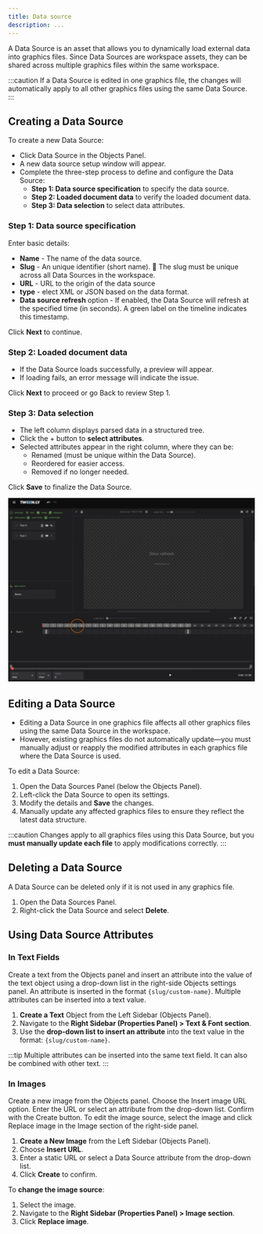 ```yaml
---
title: Data source
description: ...
---
```


A Data Source is an asset that allows you to dynamically load external data into graphics files. Since Data Sources are workspace assets, they can be shared across multiple graphics files within the same workspace.

:::caution
If a Data Source is edited in one graphics file, the changes will automatically apply to all other graphics files using the same Data Source.
:::

## Creating a Data Source

To create a new Data Source:

- Click Data Source in the Objects Panel.
- A new data source setup window will appear.
- Complete the three-step process to define and configure the Data Source:
    - **Step 1: Data source specification** to specify the data source.
    - **Step 2: Loaded document data** to verify the loaded document data.
    - **Step 3: Data selection** to select data attributes.

### Step 1: Data source specification

Enter basic details:

- **Name** - The name of the data source.
- **Slug** - An unique identifier (short name). 🚨 The slug must be unique across all Data Sources in the workspace.
- **URL** - URL to the origin of the data source
- **type** - elect XML or JSON based on the data format.
- **Data source refresh** option - If enabled, the Data Source will refresh at the specified time (in seconds). A green label on the timeline indicates this timestamp.

Click **Next** to continue.

### Step 2: Loaded document data

- If the Data Source loads successfully, a preview will appear.
- If loading fails, an error message will indicate the issue.

Click **Next** to proceed or go Back to review Step 1.

### Step 3: Data selection

- The left column displays parsed data in a structured tree.
- Click the + button to **select attributes**.
- Selected attributes appear in the right column, where they can be:
    - Renamed (must be unique within the Data Source).
    - Reordered for easier access.
    - Removed if no longer needed.

Click **Save** to finalize the Data Source.

![Data source](../../../assets/data-source/data-source-refresh.png)

## Editing a Data Source

- Editing a Data Source in one graphics file affects all other graphics files using the same Data Source in the workspace.
- However, existing graphics files do not automatically update—you must manually adjust or reapply the modified attributes in each graphics file where the Data Source is used.

To edit a Data Source:
1. Open the Data Sources Panel (below the Objects Panel).
2. Left-click the Data Source to open its settings.
3. Modify the details and **Save** the changes.
4. Manually update any affected graphics files to ensure they reflect the latest data structure.

:::caution
Changes apply to all graphics files using this Data Source, but you **must manually update each file** to apply modifications correctly.
:::

## Deleting a Data Source
A Data Source can be deleted only if it is not used in any graphics file.

1. Open the Data Sources Panel.
3. Right-click the Data Source and select **Delete**.

## Using Data Source Attributes

### In Text Fields
Create a text from the Objects panel and insert an attribute into the value of the text object using a drop-down list in the right-side Objects settings panel. An attribute is inserted in the format `{slug/custom-name}`. Multiple attributes can be inserted into a text value.

1. **Create a Text** Object from the Left Sidebar (Objects Panel).
2. Navigate to the **Right Sidebar (Properties Panel) > Text & Font section**.
3. Use the **drop-down list to insert an attribute** into the text value in the format: `{slug/custom-name}`.

:::tip
Multiple attributes can be inserted into the same text field. It can also be combined with other text.
:::

### In Images

Create a new image from the Objects panel. Choose the Insert image URL option. Enter the URL or select an attribute from the drop-down list. Confirm with the Create button. To edit the image source, select the image and click Replace image in the Image section of the right-side panel.

1. **Create a New Image** from the Left Sidebar (Objects Panel).
2. Choose **Insert URL**.
3. Enter a static URL or select a Data Source attribute from the drop-down list.
4. Click **Create** to confirm.

To **change the image source**:
1. Select the image.
2. Navigate to the **Right Sidebar (Properties Panel) > Image section**.
3. Click **Replace image**.

